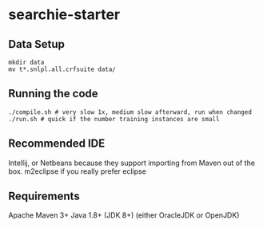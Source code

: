 # searchie-starter

## Data Setup

    mkdir data
    mv t*.snlpl.all.crfsuite data/

## Running the code
    
    ./compile.sh # very slow 1x, medium slow afterward, run when changed
    ./run.sh # quick if the number training instances are small

## Recommended IDE

Intellij, or Netbeans because they support importing from Maven out of the box.
m2eclipse if you really prefer eclipse

## Requirements
Apache Maven 3+
Java 1.8+ (JDK 8+) (either OracleJDK or OpenJDK)
